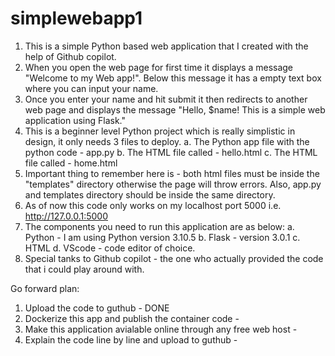 # simplewebapp1

1. This is a simple Python based web application that I created with the help of Github copilot. 
2. When you open the web page for first time it displays a message "Welcome to my Web app!". Below this message it has a empty text box where you can input your name.
3. Once you enter your name and hit submit it then redirects to another web page and displays the message "Hello, $name! This is a simple web application using Flask."
4. This is a beginner level Python project which is really simplistic in design, it only needs 3 files to deploy.
     a. The Python app file with the python code - app.py
     b. The HTML file called - hello.html
     c. The HTML file called - home.html
5. Important thing to remember here is - both html files must be inside the "templates" directory otherwise the page will throw errors. Also, app.py and templates directory should be inside the same directory.
6. As of now this code only works on my localhost port 5000 i.e. http://127.0.0.1:5000
7. The components you need to run this application are as below:
   a. Python - I am using Python version 3.10.5
   b. Flask - version 3.0.1 
   c. HTML
   d. VScode - code editor of choice.
8. Special tanks to Github copilot - the one who actually provided the code that i could play around with. 

Go forward plan:
1. Upload the code to guthub - DONE
2. Dockerize this app and publish the container code -
3. Make this application avialable online through any free web host -
4. Explain the code line by line and upload to guthub - 
